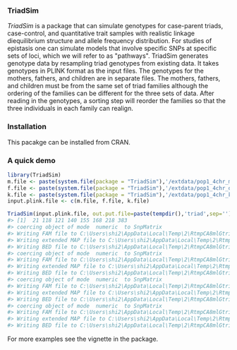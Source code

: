 
<!-- README.md is generated from README.Rmd. Please edit that file -->
### TriadSim

*TriadSim* is a package that can simulate genotypes for case-parent triads, case-control, and quantitative trait samples with realistic linkage diequilibrium structure and allele frequency distribution. For studies of epistasis one can simulate models that involve specific SNPs at specific sets of loci, which we will refer to as "pathways". TriadSim generates genotype data by resampling triad genotypes from existing data. It takes genotypes in PLINK format as the input files. The genotypes for the mothers, fathers, and children are in separate files. The mothers, fathers, and children must be from the same set of triad families although the ordering of the families can be different for the three sets of data. After reading in the genotypes, a sorting step will reorder the families so that the three individuals in each family can realign.

### Installation

This pacakge can be installed from CRAN.

### A quick demo

``` r
library(TriadSim)
m.file <- paste(system.file(package = "TriadSim"),'/extdata/pop1_4chr_mom',sep='')
f.file <- paste(system.file(package = "TriadSim"),'/extdata/pop1_4chr_dad',sep='')
k.file <- paste(system.file(package = "TriadSim"),'/extdata/pop1_4chr_kid',sep='')
input.plink.file <- c(m.file, f.file, k.file)

TriadSim(input.plink.file, out.put.file=paste(tempdir(),'triad',sep=''), fr.desire=0.05,pathways=list(1:4,5:8),n.ped=1000, N.brk=3, target.snp=NA,P0=0.001,is.OR=FALSE,risk.exposure= 1,risk.pathway.unexposed=c(1.5, 2), risk.pathway.exposed=c(1.5, 2), is.case=TRUE, e.fr=NA, pop1.frac=NA, P0.ratio=1,rcmb.rate, no_cores=NA)
#> [1]  21 118 121 140 155 168 218 383
#> coercing object of mode  numeric  to SnpMatrix
#> Writing FAM file to C:\Users\shi2\AppData\Local\Temp\2\RtmpCA8mlGtriad1.fam 
#> Writing extended MAP file to C:\Users\shi2\AppData\Local\Temp\2\RtmpCA8mlGtriad1.bim 
#> Writing BED file to C:\Users\shi2\AppData\Local\Temp\2\RtmpCA8mlGtriad1.bed (SNP-major mode)
#> coercing object of mode  numeric  to SnpMatrix
#> Writing FAM file to C:\Users\shi2\AppData\Local\Temp\2\RtmpCA8mlGtriad8.fam 
#> Writing extended MAP file to C:\Users\shi2\AppData\Local\Temp\2\RtmpCA8mlGtriad8.bim 
#> Writing BED file to C:\Users\shi2\AppData\Local\Temp\2\RtmpCA8mlGtriad8.bed (SNP-major mode)
#> coercing object of mode  numeric  to SnpMatrix
#> Writing FAM file to C:\Users\shi2\AppData\Local\Temp\2\RtmpCA8mlGtriad17.fam 
#> Writing extended MAP file to C:\Users\shi2\AppData\Local\Temp\2\RtmpCA8mlGtriad17.bim 
#> Writing BED file to C:\Users\shi2\AppData\Local\Temp\2\RtmpCA8mlGtriad17.bed (SNP-major mode)
#> coercing object of mode  numeric  to SnpMatrix
#> Writing FAM file to C:\Users\shi2\AppData\Local\Temp\2\RtmpCA8mlGtriad20.fam 
#> Writing extended MAP file to C:\Users\shi2\AppData\Local\Temp\2\RtmpCA8mlGtriad20.bim 
#> Writing BED file to C:\Users\shi2\AppData\Local\Temp\2\RtmpCA8mlGtriad20.bed (SNP-major mode)
```

For more examples see the vignette in the package.
